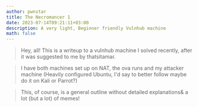 ```yaml
---
author: pwnstar
title: The Necromancer 1
date: 2023-07-14T09:21:11+03:00
description: A very light, Beginner friendly Vulnhub machine
math: false
---
```


> Hey, all! This is a writeup to a vulnhub machine I solved recently, after it was suggested to me by thatsitamar.

> I have both machines set up on NAT, the ova runs and my attacker machine (Heavily configured Ubuntu, I'd say to better follow maybe do it on Kali or Parrot?)

> This, of course, is a general outline without detailed explanations& a lot (but a lot) of memes!